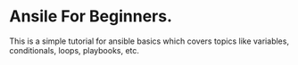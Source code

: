 # Ansile For Beginners.

This is a simple tutorial for ansible basics which covers topics like variables, conditionals, loops, playbooks, etc.
